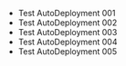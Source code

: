- Test AutoDeployment 001
- Test AutoDeployment 002
- Test AutoDeployment 003
- Test AutoDeployment 004
- Test AutoDeployment 005
